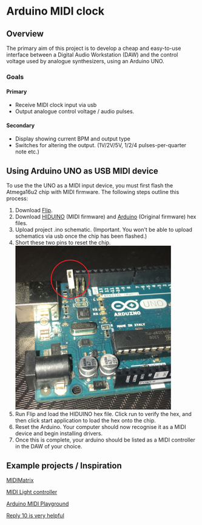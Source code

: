 # Arduino MIDI clock

## Overview

The primary aim of this project is to develop a cheap and easy-to-use interface between a Digital Audio Workstation (DAW) and the control voltage used by analogue synthesizers, using an Arduino UNO.


### Goals

#### Primary

 * Receive MIDI clock input via usb
 * Output analogue control voltage / audio pulses. 

#### Secondary

 * Display showing current BPM and output type
 * Switches for altering the output. (1V/2V/5V, 1/2/4 pulses-per-quarter note etc.)

## Using Arduino UNO as USB MIDI device

To use the the UNO as a MIDI input device, you must first flash the Atmega16u2 chip with MIDI firmware.
The following steps outline this process:

1. Download [Flip](https://www.microchip.com/developmenttools/ProductDetails/FLIP).
2. Download [HIDUINO](https://github.com/ddiakopoulos/hiduino/tree/master/compiled_firmwares) (MIDI firmware) and [Arduino](https://github.com/arduino/ArduinoCore-avr/tree/master/firmwares/atmegaxxu2/arduino-usbserial) (Original firmware) hex files. 
3. Upload project .ino schematic. (Important. You won't be able to upload schematics via usb once the chip has been flashed.)
4. Short these two pins to reset the chip. ![atmega_rst_pins](/atmega16u2_rst.png "Atmega16u2 reset pins")
5. Run Flip and load the HIDUINO hex file. Click run to verify the hex, and then click start application to load the hex onto the chip.
6. Reset the Arduino. Your computer should now recognise it as a MIDI device and begin installing drivers. 
7. Once this is complete, your arduino should be listed as a MIDI controller in the DAW of your choice. 


## Example projects / Inspiration
[MIDIMatrix](http://www.erikoostveen.co.uk/#anchor2)

[MIDI Light controller](https://www.youtube.com/watch?v=98BkaUU0cMQ)

[Arduino MIDI Playground](http://playground.arduino.cc/Main/MIDILibrary)

[Reply 10 is very helpful](http://forum.arduino.cc/index.php/topic,52076.0.html)